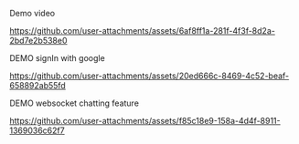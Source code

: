 Demo video


https://github.com/user-attachments/assets/6af8ff1a-281f-4f3f-8d2a-2bd7e2b538e0




DEMO signIn with google

https://github.com/user-attachments/assets/20ed666c-8469-4c52-beaf-658892ab55fd


DEMO websocket chatting feature


https://github.com/user-attachments/assets/f85c18e9-158a-4d4f-8911-1369036c62f7






